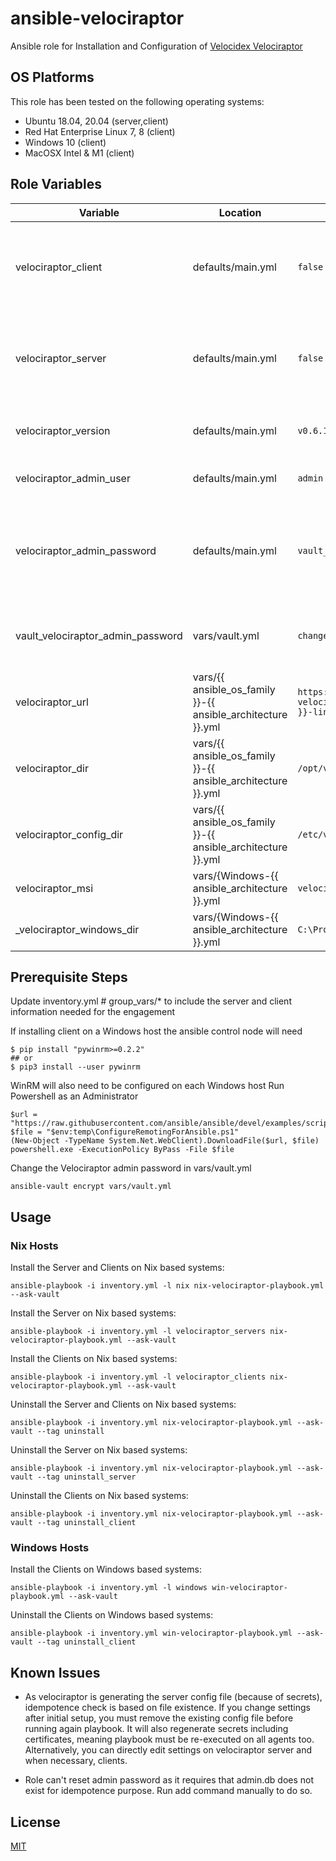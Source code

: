 # ansible-velociraptor
Ansible role for Installation and Configuration of [Velocidex Velociraptor](https://github.com/Velocidex/velociraptor)

## OS Platforms

This role has been tested on the following operating systems:

- Ubuntu 18.04, 20.04 (server,client)
- Red Hat Enterprise Linux 7, 8 (client)
- Windows 10 (client)
- MacOSX Intel & M1 (client)

## Role Variables
| Variable | Location | Default Value | Notes |
| -------- | -------- | ------------- | ----- |
| velociraptor_client | defaults/main.yml | `false` | Identifies nodes which should receive the Velociraptor Client |
| velociraptor_server | defaults/main.yml | `false` | Identifies nodes which should receive the Velociraptor Server |
| velociraptor_version | defaults/main.yml | `v0.6.1` | What Velocirapter version to install |
| velociraptor_admin_user | defaults/main.yml | `admin` | Admin Username for WebGui |
| velociraptor_admin_password | defaults/main.yml | `vault_velociraptor_admin_password` | Referenced Vaulted Varible that sets the Admin Password for the WebGui |
| vault_velociraptor_admin_password | vars/vault.yml | `changeme` | Sets the Admin Password for the WebGui |
| velociraptor_url | vars/{{ ansible_os_family }}-{{ ansible_architecture }}.yml | `https://github.com/Velocidex/velociraptor/releases/download/{{ velociraptor_version }}/velociraptor-{{ velociraptor_version }}-linux-amd64` | URL for Release to Install |
| velociraptor_dir | vars/{{ ansible_os_family }}-{{ ansible_architecture }}.yml | `/opt/velociraptor` | Directory to install Velociraptor into |
| velociraptor_config_dir | vars/{{ ansible_os_family }}-{{ ansible_architecture }}.yml | `/etc/velociraptor` | Directory to install Velociraptor Config into |
| velociraptor_msi | vars/{Windows-{{ ansible_architecture }}.yml | `velociraptor-{{ velociraptor_version }}-windows-386.msi` | Windows Installer MSI |
| _velociraptor_windows_dir | vars/{Windows-{{ ansible_architecture }}.yml | `C:\Program Files (x86)\Velociraptor\` | Windows MSI Install directory |

## Prerequisite Steps

Update inventory.yml # group_vars/* to include the server and client information needed for the engagement

If installing client on a Windows host the ansible control node will need

```
$ pip install "pywinrm>=0.2.2"
## or 
$ pip3 install --user pywinrm
```

WinRM will also need to be configured on each Windows host Run Powershell as an Administrator
```
$url = "https://raw.githubusercontent.com/ansible/ansible/devel/examples/scripts/ConfigureRemotingForAnsible.ps1"
$file = "$env:temp\ConfigureRemotingForAnsible.ps1"
(New-Object -TypeName System.Net.WebClient).DownloadFile($url, $file)
powershell.exe -ExecutionPolicy ByPass -File $file
```

Change the Velociraptor admin password in vars/vault.yml

`ansible-vault encrypt vars/vault.yml`

## Usage

### Nix Hosts
Install the Server and Clients on Nix based systems:

```
ansible-playbook -i inventory.yml -l nix nix-velociraptor-playbook.yml --ask-vault
```

Install the Server on Nix based systems:

```
ansible-playbook -i inventory.yml -l velociraptor_servers nix-velociraptor-playbook.yml --ask-vault
```

Install the Clients on Nix based systems:

```
ansible-playbook -i inventory.yml -l velociraptor_clients nix-velociraptor-playbook.yml --ask-vault
```

Uninstall the Server and Clients on Nix based systems:
```
ansible-playbook -i inventory.yml nix-velociraptor-playbook.yml --ask-vault --tag uninstall
```

Uninstall the Server on Nix based systems:
```
ansible-playbook -i inventory.yml nix-velociraptor-playbook.yml --ask-vault --tag uninstall_server
```

Uninstall the Clients on Nix based systems:
```
ansible-playbook -i inventory.yml nix-velociraptor-playbook.yml --ask-vault --tag uninstall_client
```

### Windows Hosts
Install the Clients on Windows based systems:

```
ansible-playbook -i inventory.yml -l windows win-velociraptor-playbook.yml --ask-vault
```

Uninstall the Clients on Windows based systems:
```
ansible-playbook -i inventory.yml win-velociraptor-playbook.yml --ask-vault --tag uninstall_client
```

## Known Issues

* As velociraptor is generating the server config file (because of secrets), idempotence check is based on file existence. If you change settings after initial setup, you must remove the existing config file before running again playbook. It will also regenerate secrets including certificates, meaning playbook must be re-executed on all agents too. Alternatively, you can directly edit settings on velociraptor server and when necessary, clients.

* Role can't reset admin password as it requires that admin.db does not exist for idempotence purpose. Run add command manually to do so.

## License

[MIT](LICENSE)
